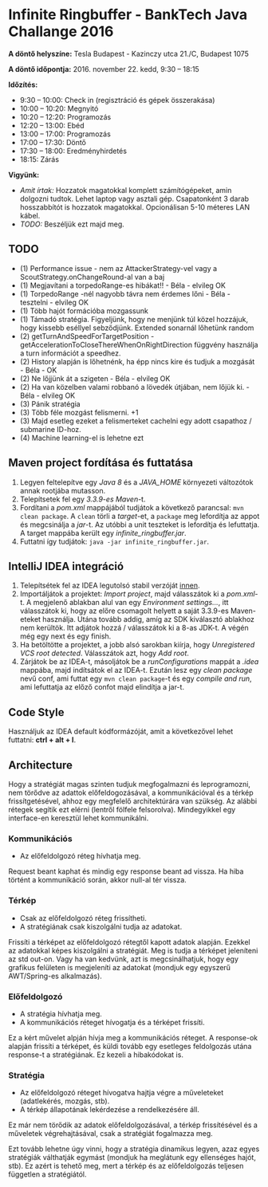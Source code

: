 # Infinite Ringbuffer - BankTech Java Challange 2016

**A döntő helyszíne:**
Tesla Budapest - Kazinczy utca 21./C, Budapest 1075

**A döntő időpontja:**
2016. november 22. kedd, 9:30 – 18:15

**Időzítés:**

- 9:30 – 10:00: Check in (regisztráció és gépek összerakása)
- 10:00 – 10:20: Megnyitó
- 10:20 – 12:20: Programozás
- 12:20 – 13:00: Ebéd
- 13:00 – 17:00: Programozás
- 17:00 – 17:30: Döntő
- 17:30 – 18:00: Eredményhirdetés
- 18:15: Zárás

**Vigyünk:**

- *Amit írtak:* Hozzatok magatokkal komplett számítógépeket, amin dolgozni tudtok. Lehet laptop vagy asztali gép. Csapatonként 3 darab hosszabbítót is hozzatok magatokkal. Opcionálisan 5-10 méteres LAN kábel.
- *TODO:* Beszéljük ezt majd meg.

## TODO

- (1) Performance issue - nem az AttackerStrategy-vel vagy a ScoutStrategy.onChangeRound-al van a baj
- (1) Megjavítani a torpedoRange-es hibákat!! - Béla - elvileg OK
- (1) TorpedoRange -nél nagyobb távra nem érdemes lőni - Béla - tesztelni - elvileg OK
- (1) Több hajót formációba mozgassunk
- (1) Támadó stratégia. Figyeljünk, hogy ne menjünk túl közel hozzájuk, hogy kissebb eséllyel sebződjünk. Extended sonarnál lőhetünk random
- (2) getTurnAndSpeedForTargetPosition - getAccelerationToCloseThereWhenOnRightDirection függvény használja a turn információt a speedhez.
- (2) History alapján is lőhetnénk, ha épp nincs kire és tudjuk a mozgását - Béla - OK
- (2) Ne lőjjünk át a szigeten - Béla - elvileg OK
- (2) Ha van közelben valami robbanó a lövedék útjában, nem lőjük ki. - Béla - elvileg OK
- (3) Pánik stratégia
- (3) Több féle mozgást felismerni. +1
- (3) Majd esetleg ezeket a felismerteket cachelni egy adott csapathoz / submarine ID-hoz.
- (4) Machine learning-el is lehetne ezt

## Maven project fordítása és futtatása

1. Legyen feltelepítve egy *Java 8* és a *JAVA_HOME* környezeti változótok annak rootjába mutasson.
2. Telepítsetek fel egy *3.3.9-es Maven*-t.
3. Fordítani a *pom.xml* mappájából tudjátok a következő parancsal: `mvn clean package`. A `clean` törli a *target*-et, a `package` meg lefordítja az appot és megcsinálja a *jar*-t. Az utóbbi a unit teszteket is lefordítja és lefuttatja. A target mappába került egy *infinite_ringbuffer.jar*.
4. Futtatni így tudjátok: `java -jar infinite_ringbuffer.jar`.

## IntelliJ IDEA integráció

1. Telepítsétek fel az IDEA legutolsó stabil verzóját [innen](https://www.jetbrains.com/idea/download/).
2. Importáljátok a projektet: *Import project*, majd válasszátok ki a *pom.xml*-t. A megjelenő ablakban alul van egy *Environment settings...*, itt válasszátok ki, hogy az előre csomagolt helyett a saját 3.3.9-es Maven-eteket használja. Utána tovább addig, amíg az SDK kiválasztó ablakhoz nem kerültök. Itt adjátok hozzá / válasszátok ki a 8-as JDK-t. A végén még egy next és egy finish.
3. Ha betöltötte a projektet, a jobb alsó sarokban kiírja, hogy *Unregistered VCS root detected*. Válasszátok azt, hogy *Add root*.
4. Zárjátok be az IDEA-t, másoljátok be a *runConfigurations* mappát a *.idea* mappába, majd indítsátok el az IDEA-t. Ezután lesz egy *clean package* nevű conf, ami futtat egy `mvn clean package`-t és egy *compile and run*, ami lefuttatja az előző confot majd elindítja a jar-t.

## Code Style

Használjuk az IDEA default kódformázóját, amit a következővel lehet futtatni: **ctrl + alt + l**.

## Architecture

Hogy a stratégiát magas szinten tudjuk megfogalmazni és leprogramozni, nem törődve az adattok előfeldogozásával, a kommunikációval és a térkép frissítgetésével, ahhoz egy megfelelő architektúrára van szükség. Az alábbi rétegek segítik ezt elérni (lentről fölfele felsorolva). Mindegyikkel egy interface-en keresztül lehet kommunikálni.

### Kommunikációs

- Az előfeldolgozó réteg hívhatja meg.

Request beant kaphat és mindig egy response beant ad vissza. Ha hiba történt a kommunikáció során, akkor null-al tér vissza.

### Térkép

- Csak az előfeldolgozó réteg frissítheti.
- A stratégiának csak kiszolgálni tudja az adatokat.

Frissíti a térképet az előfeldolgozó rétegtől kapott adatok alapján. Ezekkel az adatokkal képes kiszolgálni a stratégiát. Meg is tudja a térképet jeleníteni az std out-on. Vagy ha van kedvünk, azt is megcsinálhatjuk, hogy egy grafikus felületen is megjeleníti az adatokat (mondjuk egy egyszerű AWT/Spring-es alkalmazás).

### Előfeldolgozó

- A stratégia hívhatja meg.
- A kommunikációs réteget hívogatja és a térképet frissíti.

Ez a kért művelet alpján hívja meg a kommunikációs réteget. A response-ok alapján frissíti a térképet, és küldi tovább egy esetleges feldolgozás utána response-t a stratégiának. Ez kezeli a hibakódokat is.

### Stratégia

- Az előfeldolgozó réteget hívogatva hajtja végre a műveleteket (adatlekérés, mozgás, stb).
- A térkép állapotának lekérdezése a rendelkezésére áll.

Ez már nem törődik az adatok előfeldolgozásával, a térkép frissítésével és a műveletek végrehajtásával, csak a stratégiát fogalmazza meg.

Ezt tovább lehetne úgy vinni, hogy a stratégia dinamikus legyen, azaz egyes stratégiák válthatják egymást (mondjuk ha meglátunk egy ellenséges hajót, stb). Ez azért is tehető meg, mert a térkép és az előfeldolgozás teljesen független a stratégiától.
